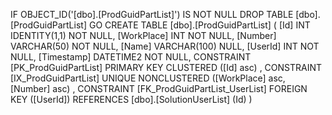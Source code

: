 ﻿
 IF OBJECT_ID('[dbo].[ProdGuidPartList]') IS NOT NULL 
 DROP TABLE [dbo].[ProdGuidPartList] 
 GO
 CREATE TABLE [dbo].[ProdGuidPartList] ( 
 [Id]         INT              IDENTITY(1,1)          NOT NULL,
 [WorkPlace]  INT                                     NOT NULL,
 [Number]     VARCHAR(50)                             NOT NULL,
 [Name]       VARCHAR(100)                                NULL,
 [UserId]     INT                                     NOT NULL,
 [Timestamp]  DATETIME2                               NOT NULL,
 CONSTRAINT   [PK_ProdGuidPartList]  PRIMARY KEY CLUSTERED    ([Id] asc) ,
 CONSTRAINT   [IX_ProdGuidPartList]  UNIQUE      NONCLUSTERED ([WorkPlace] asc, [Number] asc) ,
 CONSTRAINT [FK_ProdGuidPartList_UserList] FOREIGN KEY ([UserId]) REFERENCES [dbo].[SolutionUserList] (Id) )
 
 